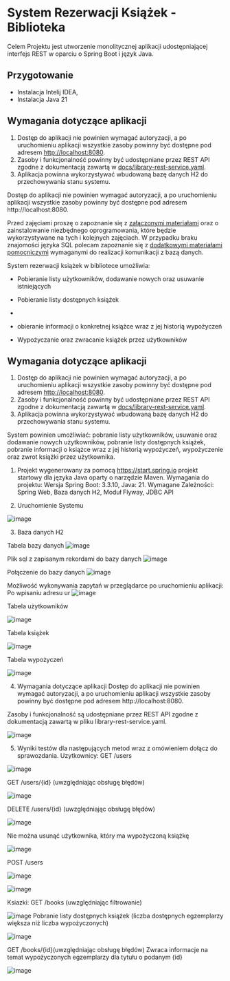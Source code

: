 # System Rezerwacji Książek - Biblioteka

Celem Projektu jest utworzenie monolitycznej aplikacji udostępniającej interfejs REST w oparciu o Spring Boot i język Java.

## Przygotowanie
- Instalacja Intelij IDEA,
- Instalacja Java 21

## Wymagania dotyczące aplikacji
1. Dostęp do aplikacji nie powinien wymagać autoryzacji, a po uruchomieniu aplikacji wszystkie zasoby powinny być dostępne pod adresem [http://localhost:8080](http://localhost:8080).
1. Zasoby i funkcjonalność powinny być udostępniane przez REST API zgodne z dokumentacją zawartą w [docs/library-rest-service.yaml](https://epam-online-courses.github.io/ZTP-Java-REST-Monolith/).
1. Aplikacja powinna wykorzystywać wbudowaną bazę danych H2 do przechowywania stanu systemu.


Dostęp do aplikacji nie powinien wymagać autoryzacji, a po uruchomieniu aplikacji wszystkie zasoby powinny być dostępne pod adresem http://localhost:8080.

Przed zajęciami proszę o zapoznanie się z [załączonymi materiałami](docs/introduction.md) oraz o zainstalowanie niezbędnego oprogramowania, które będzie wykorzystywane na tych i kolejnych zajęciach.
W przypadku braku znajomości języka SQL polecam zapoznanie się z [dodatkowymi materiałami pomocniczymi](docs/sql_cheetsheet.md) wymaganymi do realizacji komunikacji z bazą danych.

System rezerwacji książek w bibliotece umożliwia:


- Pobieranie listy użytkowników, dodawanie nowych oraz usuwanie istniejących

- Pobieranie listy dostępnych książek
- 
- obieranie informacji o konkretnej książce wraz z jej historią wypożyczeń

- Wypożyczanie oraz zwracanie książek przez użytkowników

## Wymagania dotyczące aplikacji

1. Dostęp do aplikacji nie powinien wymagać autoryzacji, a po uruchomieniu aplikacji wszystkie zasoby powinny być dostępne pod adresem [http://localhost:8080](http://localhost:8080).
1. Zasoby i funkcjonalność powinny być udostępniane przez REST API zgodne z dokumentacją zawartą w [docs/library-rest-service.yaml](https://epam-online-courses.github.io/ZTP-Java-REST-Monolith/).
1. Aplikacja powinna wykorzystywać wbudowaną bazę danych H2 do przechowywania stanu systemu.
   

System powinien umożliwiać:
pobranie listy użytkowników, usuwanie oraz dodawanie nowych użytkowników,
pobranie listy dostępnych książek,
pobranie informacji o książce wraz z jej historią wypożyczeń,
wypożyczenie oraz zwrot książki przez użytkownika.

1. Projekt wygenerowany za pomocą https://start.spring.io projekt startowy dla języka Java oparty o narzędzie Maven.
Wymagania do projektu:
Wersja Spring Boot: 3.3.10,
Java: 21.
Wymagane Zależności:
Spring Web,
Baza danych H2,
Moduł Flyway,
JDBC API

2. Uruchomienie Systemu

![image](https://github.com/user-attachments/assets/5e810cbf-e152-4c9c-b9f1-475eb513ce98)

3. Baza danych H2
   
Tabela bazy danych
![image](https://github.com/user-attachments/assets/c54e7a59-fa79-41d4-95e6-1af0c1c6a898)

Plik sql z zapisanym rekordami do bazy danych 
![image](https://github.com/user-attachments/assets/d5be4589-8f55-4e4f-a894-89dcc401f8aa)

Połączenie do bazy danych
![image](https://github.com/user-attachments/assets/753b2ed1-fd74-4137-8546-8f98b802d078)

Możliwość wykonywania zapytań w przeglądarce po uruchomieniu aplikacji: 
Po wpisaniu adresu ur
![image](https://github.com/user-attachments/assets/6001ca88-929f-44e1-b33d-29615d532d50)

Tabela użytkowników


![image](https://github.com/user-attachments/assets/b23ce30a-5152-444e-bb24-c768c83ba5d9)

Tabela książek


![image](https://github.com/user-attachments/assets/abf9dda4-e16d-4ece-b35a-9632d43b09e7)


Tabela wypożyczeń

![image](https://github.com/user-attachments/assets/60d177bb-26e2-4145-ae6a-b832c66b7744)

4. Wymagania dotyczące aplikacji
Dostęp do aplikacji nie powinien wymagać autoryzacji, a po uruchomieniu aplikacji wszystkie zasoby powinny być dostępne pod adresem http://localhost:8080.

Zasoby i funkcjonalność są udostępniane przez REST API zgodne z dokumentacją zawartą w pliku library-rest-service.yaml.

![image](https://github.com/user-attachments/assets/8da9bce7-7c87-41d3-8f49-d56a19d07aad)

5. Wyniki testów dla następujących metod wraz z omówieniem dołącz do sprawozdania.
Uzytkownicy:
GET /users


![image](https://github.com/user-attachments/assets/1d8ee3da-0e99-4a7e-b067-a0a81a96cd2b)

GET /users/{id} (uwzględniając obsługę błędów)

![image](https://github.com/user-attachments/assets/a9d84913-105c-4dca-983a-f54eabe8b33b)


DELETE /users/{id} (uwzględniając obsługę błędów)

![image](https://github.com/user-attachments/assets/57e0486c-24c9-4f34-94a4-0b4364b77570)

Nie można usunąć użytkownika, który ma wypożyczoną książkę

![image](https://github.com/user-attachments/assets/4d085ae7-f96e-4006-86a0-f31a189d6f56)

POST /users


![image](https://github.com/user-attachments/assets/9015b0c1-ab1b-46de-8ff8-a9a359de3941)


![image](https://github.com/user-attachments/assets/81c98089-0130-4e6f-b1bb-133d1c5ad835)

Ksiazki:
GET /books (uwzględniając filtrowanie)


![image](https://github.com/user-attachments/assets/b1daf11e-9be2-4981-895d-0a7e8b289377)
Pobranie listy dostępnych książek (liczba dostępnych egzemplarzy większa niż liczba wypożyczonych)


![image](https://github.com/user-attachments/assets/347a7f6b-daae-4c01-a394-8da329fadb53)

GET /books/{id}(uwzględniając obsługę błędów)
Zwraca informacje na temat wypożyczonych egzemplarzy dla tytułu o podanym {id}


![image](https://github.com/user-attachments/assets/8176f277-01ab-4009-b809-28a1a39b72ec)













